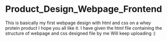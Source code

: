 # Product_Design_Webpage_Frontend
This is basically my first webpage design with html and css on a whey protein product I hope you all like it.
I have given the html file containing the structure of webpage and css designed file by me
Will keep uploading :)
